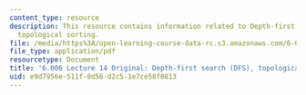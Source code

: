 ```yaml
---
content_type: resource
description: This resource contains information related to Depth-first search (DFS),
  topological sorting.
file: /media/https%3A/open-learning-course-data-rc.s3.amazonaws.com/6-006-introduction-to-algorithms-fall-2011/e9d7956e511f0d56d2c51e7ce58f0813_MIT6_006F11_lec14_orig.pdf
file_type: application/pdf
resourcetype: Document
title: '6.006 Lecture 14 Original: Depth-first search (DFS), topological sorting'
uid: e9d7956e-511f-0d56-d2c5-1e7ce58f0813
---
```

